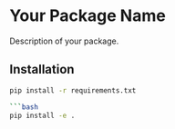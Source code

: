 # Your Package Name

Description of your package.

## Installation

```bash
pip install -r requirements.txt

```bash
pip install -e .